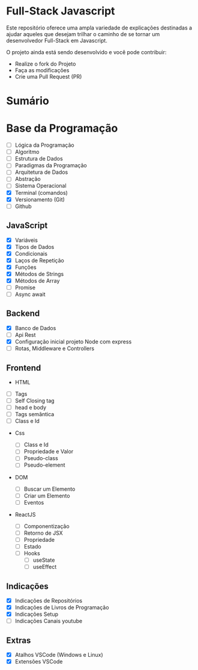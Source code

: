 # Full-Stack Javascript

Este repositório oferece uma ampla variedade de explicações destinadas a ajudar aqueles que desejam trilhar o caminho de se tornar um desenvolvedor Full-Stack em Javascript.

O projeto ainda está sendo desenvolvido e você pode contribuir:

- Realize o fork do Projeto
- Faça as modificações
- Crie uma Pull Request (PR)

# Sumário

# Base da Programação

- [ ] Lógica da Programação
- [ ] Algoritmo
- [ ] Estrutura de Dados
- [ ] Paradigmas da Programação
- [ ] Arquitetura de Dados
- [ ] Abstração
- [ ] Sistema Operacional
- [x] Terminal (comandos)
- [x] Versionamento (Git)
- [ ] Github

## JavaScript

- [x] Variáveis
- [x] Tipos de Dados
- [x] Condicionais
- [x] Laços de Repetição
- [x] Funções
- [x] Métodos de Strings
- [x] Métodos de Array
- [ ] Promise
- [ ] Async await

## Backend

- [x] Banco de Dados
- [ ] Api Rest
- [x] Configuração inicial projeto Node com express
- [ ] Rotas, Middleware e Controllers

## Frontend

- HTML
- [ ] Tags
- [ ] Self Closing tag
- [ ] head e body
- [ ] Tags semântica
- [ ] Class e Id

- Css
  - [ ] Class e Id
  - [ ] Propriedade e Valor
  - [ ] Pseudo-class
  - [ ] Pseudo-element
- DOM

  - [ ] Buscar um Elemento
  - [ ] Criar um Elemento
  - [ ] Eventos

- ReactJS
  - [ ] Componentização
  - [ ] Retorno de JSX
  - [ ] Propriedade
  - [ ] Estado
  - [ ] Hooks
    - [ ] useState
    - [ ] useEffect

## Indicações

- [x] Indicações de Repositórios
- [x] Indicações de Livros de Programação
- [x] Indicações Setup
- [ ] Indicações Canais youtube

## Extras

- [x] Atalhos VSCode (Windows e Linux)
- [x] Extensões VSCode
